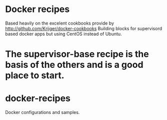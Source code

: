 Docker recipes
==============
Based heavily on the excelent cookbooks provide by http://github.com/Krijger/docker-cookbooks
Building blocks for supervisord based docker apps but using CentOS instead of Ubuntu.

The supervisor-base recipe is the basis of the others and is a good place to start.
=======
docker-recipes
==============

Docker configurations and samples.
